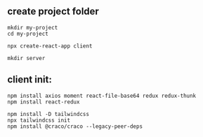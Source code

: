 ## create project folder

```
mkdir my-project
cd my-project
```

```
npx create-react-app client
```

```
mkdir server
```

## client init:
```
npm install axios moment react-file-base64 redux redux-thunk
npm install react-redux

npm install -D tailwindcss
npx tailwindcss init
npm install @craco/craco --legacy-peer-deps
```
